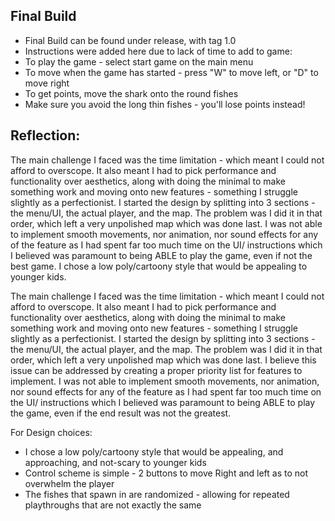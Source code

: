 

## Final Build

- Final Build can be found under release, with tag 1.0
- Instructions were added here due to lack of time to add to game:
- To play the game - select start game on the main menu
- To move when the game has started - press "W" to move left, or "D" to move right
- To get points, move the shark onto the round fishes
- Make sure you avoid the long thin fishes - you'll lose points instead!


## Reflection:

The main challenge I faced was the time limitation - which meant I could not afford to overscope. It also meant I had to pick performance and functionality over aesthetics, along with doing the minimal to make something work and moving onto new features - something I struggle slightly as a perfectionist. I started the design by splitting into 3 sections - the menu/UI, the actual player, and the map. The problem was I did it in that order, which left a very unpolished map which was done last. I was not able to implement smooth movements, nor animation, nor sound effects for any of the feature as I had spent far too much time on the UI/ instructions which I believed was paramount to being ABLE to play the game, even if not the best game. I chose a low poly/cartoony style that would be appealing to younger kids. 

The main challenge I faced was the time limitation - which meant I could not afford to overscope. It also meant I had to pick performance and functionality over aesthetics, along with doing the minimal to make something work and moving onto new features - something I struggle slightly as a perfectionist. I started the design by splitting into 3 sections - the menu/UI, the actual player, and the map. The problem was I did it in that order, which left a very unpolished map which was done last. I believe this issue can be addressed by creating a proper priority list for features to implement. I was not able to implement smooth movements, nor animation, nor sound effects for any of the feature as I had spent far too much time on the UI/ instructions which I believed was paramount to being ABLE to play the game, even if the end result was not the greatest. 

For Design choices:
- I chose a low poly/cartoony style that would be appealing, and approaching, and not-scary to younger kids
- Control scheme is simple - 2 buttons to move Right and left as to not overwhelm the player 
- The fishes that spawn in are randomized - allowing for repeated playthroughs that are not exactly the same
